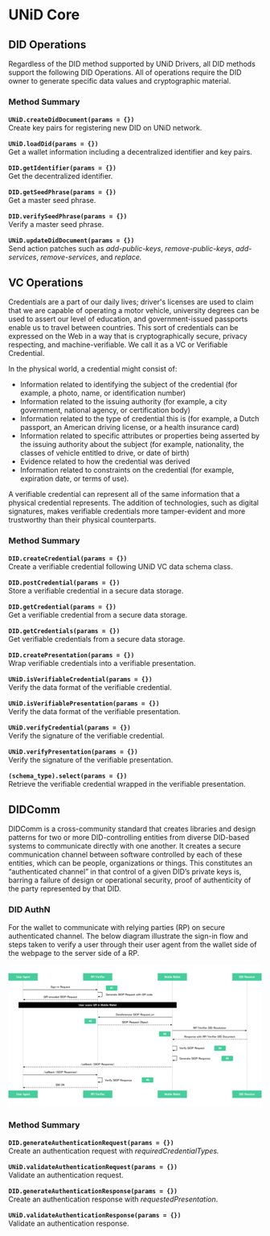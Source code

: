 # UNiD Core

## DID Operations

Regardless of the DID method supported by UNiD Drivers, all DID methods support the following DID Operations. All of operations require the DID owner to generate specific data values and cryptographic material. 

### Method Summary

**`UNiD.createDidDocument(params = {})`**  
        Create key pairs for registering new DID on UNiD network.

**`UNiD.loadDid(params = {})`**  
        Get a wallet information including a decentralized identifier and key pairs.

**`DID.getIdentifier(params = {})`**  
        Get the decentralized identifier.

**`DID.getSeedPhrase(params = {})`**  
        Get a master seed phrase.

**`DID.verifySeedPhrase(params = {})`**  
        Verify a master seed phrase.

**`UNiD.updateDidDocument(params = {})`**  
        Send action patches such as _add-public-keys_, _remove-public-keys_, _add-services_, _remove-services_, and _replace._

## VC Operations

Credentials are a part of our daily lives; driver's licenses are used to claim that we are capable of operating a motor vehicle, university degrees can be used to assert our level of education, and government-issued passports enable us to travel between countries. This sort of credentials can be expressed on the Web in a way that is cryptographically secure, privacy respecting, and machine-verifiable. We call it as a VC or Verifiable Credential.

In the physical world, a credential might consist of:

* Information related to identifying the subject of the credential \(for example, a photo, name, or identification number\)
* Information related to the issuing authority \(for example, a city government, national agency, or certification body\)
* Information related to the type of credential this is \(for example, a Dutch passport, an American driving license, or a health insurance card\)
* Information related to specific attributes or properties being asserted by the issuing authority about the subject \(for example, nationality, the classes of vehicle entitled to drive, or date of birth\)
* Evidence related to how the credential was derived
* Information related to constraints on the credential \(for example, expiration date, or terms of use\).

A verifiable credential can represent all of the same information that a physical credential represents. The addition of technologies, such as digital signatures, makes verifiable credentials more tamper-evident and more trustworthy than their physical counterparts. 

### Method Summary

**`DID.createCredential(params = {})`**  
        Create a verifiable credential following UNiD VC data schema class.

**`DID.postCredential(params = {})`**  
        Store a verifiable credential in a secure data storage.

**`DID.getCredential(params = {})`**   
        Get a verifiable credential from a secure data storage.

**`DID.getCredentials(params = {})`**  
        Get verifiable credentials from a secure data storage.

**`DID.createPresentation(params = {})`**  
        Wrap verifiable credentials into a verifiable presentation.

**`UNiD.isVerifiableCredential(params = {})`**  
        Verify the data format of the verifiable credential.

**`UNiD.isVerifiablePresentation(params = {})`**  
        Verify the data format of the verifiable presentation.

**`UNiD.verifyCredential(params = {})`**  
        Verify the signature of the verifiable credential.

**`UNiD.verifyPresentation(params = {})`**  
        Verify the signature of the verifiable presentation.

**`(schema_type).select(params = {})`**  
        Retrieve the verifiable credential wrapped in the verifiable presentation. 

## DIDComm

DIDComm is a cross-community standard that creates libraries and design patterns for two or more DID-controlling entities from diverse DID-based systems to communicate directly with one another. It creates a secure communication channel between software controlled by each of these entities, which can be people, organizations or things. This constitutes an “authenticated channel” in that control of a given DID’s private keys is, barring a failure of design or operational security, proof of authenticity of the party represented by that DID.

### **DID AuthN**

For the wallet to communicate with relying parties \(RP\) on secure authenticated channel. The below diagram illustrate the sign-in flow and steps taken to verify a user through their user agent from the wallet side of the webpage to the server side of a RP.

![](../.gitbook/assets/siop.svg)

### Method Summary

**`DID.generateAuthenticationRequest(params = {})`**  
        Create an authentication request with _requiredCredentialTypes._

**`UNiD.validateAuthenticationRequest(params = {})`**  
        Validate an authentication request.

**`DID.generateAuthenticationResponse(params = {})`**  
        Create an authentication response with _requestedPresentation_.

**`UNiD.validateAuthenticationResponse(params = {})`**  
        Validate an authentication response.

